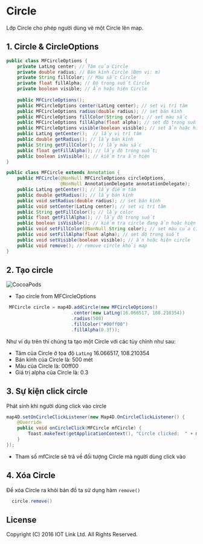 # Circle
Lớp Circle cho phép người dùng vẽ một Circle lên map.

## 1. Circle & CircleOptions

```java
public class MFCircleOptions {
	private LatLng center; // Tâm của Circle 
	private double radius; // Bán kính Circle (Đơn vị: m)
	private String fillColor; // Màu sắc Circle
	private float fillAlpha; // Độ trong suốt Circle
	private boolean visible; // Ẩn hoặc hiện Circle
	
	public MFCircleOptions();
	public MFCircleOptions center(LatLng center); // set vị trí tâm
	public MFCircleOptions radius(double radius); // set bán kính
	public MFCircleOptions fillColor(String color); // set màu sắc
	public MFCircleOptions fillAlpha(float alpha); // set độ trong suốt
	public MFCircleOptions visible(boolean visible); // set ẩn hoặc hiện circle
	public LatLng getCenter();  // lấy vị trí tâm
	public double getRadius(); // lấy bán kính
	public String getFillColor(); // lấy màu sắc
	public float getFillAlpha(); // lấy độ trong suốt;
	public boolean isVisible(); // kiểm tra ẩn hiện
}

public class MFCircle extends Annotation {
    public MFCircle(@NonNull MFCircleOptions circleOptions,
                    @NonNull AnnotationDelegate annotationDelegate);
    public LatLng getCenter(); // lấy điểm tâm
    public double getRadius(); // lấy bán kính
    public void setRadius(double radius); // set bán kính
    public void setCenter(LatLng center); // set vị trí tâm
    public String getFillColor(); // lấy color
    public float getFillAlpha(); // lấy độ trong suốt
    public boolean isVisible(); // kiểm tra circle đang ẩn hoặc hiện
    public void setFillColor(@NonNull String color); // set màu của circle
    public void setFillAlpha(float alpha); // set độ trong suốt
    public void setVisible(boolean visible); // ẩn hoặc hiện circle
    public void remove(); // remove circle khỏi map
}
```

## 2. Tạo circle

![CocoaPods](https://raw.githubusercontent.com/iotlinkadmin/map4d-android-sdk/master/docs/resource/6-circle.png)

- Tạo circle from MFCircleOptions 

```java
 MFCircle circle = map4D.addCircle(new MFCircleOptions()
                        .center(new LatLng(16.066517, 108.210354))
                        .radius(500)
                        .fillColor("#00ff00")
                        .fillAlpha(0.3f));
```

Như ví dụ trên thì chúng ta tạo một Circle với các tùy chỉnh như sau:
* Tâm của Circle ở tọa độ `LatLng` 16.066517, 108.210354
* Bán kính của Circle là: 500 mét
* Màu của Circle là: 00ff00
* Giá trị alpha của Circle là: 0.3

## 3. Sự kiện click circle

Phát sinh khi người dùng click vào circle

```java
map4D.setOnCircleClickListener(new Map4D.OnCircleClickListener() {
    @Override
    public void onCircleClick(MFCircle mfCircle) {
        Toast.makeText(getApplicationContext(), "Circle clicked:  " + mfCircle.getId(), Toast.LENGTH_SHORT).show();
    }
});
```

* Tham số mfCircle sẽ trả về đối tượng Circle mà người dùng click vào

## 4. Xóa Circle

Để xóa Circle ra khỏi bản đồ ta sử dụng hàm `remove()`

```java
  circle.remove()
```

License
-------

Copyright (C) 2016 IOT Link Ltd. All Rights Reserved.
